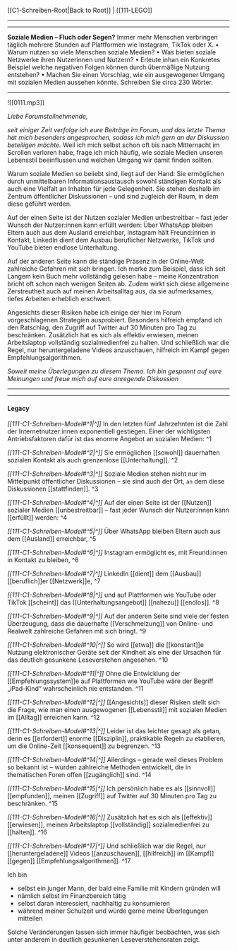  [[C1-Schreiben-Root|Back to Root]] | [[111-LEGO]]

---
---

**Soziale Medien – Fluch oder Segen?**
Immer mehr Menschen verbringen täglich mehrere Stunden auf Plattformen wie Instagram, TikTok oder X.
• Warum nutzen so viele Menschen soziale Medien?
• Was bieten soziale Netzwerke ihren Nutzerinnen und Nutzern?
• Erleute inhan ein Konkretes Beispiel welche negativen Folgen können durch übermäßige Nutzung entstehen?
• Machen Sie einen Vorschlag, wie ein ausgewogener Umgang mit sozialen Medien aussehen könnte.
Schreiben Sie circa 230 Wörter.

---

![[0111.mp3]]

_Liebe Forumsteilnehmende,_

_seit einiger Zeit verfolge ich eure Beiträge im Forum, und das letzte Thema hat mich besonders angesprochen, sodass ich mich gern an der Diskussion beteiligen möchte._ Weil ich mich selbst schon oft bis nach Mitternacht im Scrollen verloren habe, frage ich mich häufig, wie soziale Medien unseren Lebensstil beeinflussen und welchen Umgang wir damit finden sollten.

Warum soziale Medien so beliebt sind, liegt auf der Hand: Sie ermöglichen durch unmittelbaren Informationsaustausch sowohl ständigen Kontakt als auch eine Vielfalt an Inhalten für jede Gelegenheit. Sie stehen deshalb im Zentrum öffentlicher Diskussionen – und sind zugleich der Raum, in dem diese geführt werden.

Auf der einen Seite ist der Nutzen sozialer Medien unbestreitbar – fast jeder Wunsch der Nutzer:innen kann erfüllt werden: Über WhatsApp bleiben Eltern auch aus dem Ausland erreichbar, Instagram hält Freund:innen in Kontakt, LinkedIn dient dem Ausbau beruflicher Netzwerke, TikTok und YouTube bieten endlose Unterhaltung.

Auf der anderen Seite kann die ständige Präsenz in der Online-Welt zahlreiche Gefahren mit sich bringen. Ich merke zum Beispiel, dass ich seit Langem kein Buch mehr vollständig gelesen habe – meine Konzentration bricht oft schon nach wenigen Seiten ab. Zudem wirkt sich diese allgemeine Zerstreutheit auch auf meinen Arbeitsalltag aus, da sie aufmerksames, tiefes Arbeiten erheblich erschwert.

Angesichts dieser Risiken habe ich einige der hier im Forum vorgeschlagenen Strategien ausprobiert. Besonders hilfreich empfand ich den Ratschlag, den Zugriff auf Twitter auf 30 Minuten pro Tag zu beschränken. Zusätzlich hat es sich als effektiv erwiesen, meinen Arbeitslaptop vollständig sozialmedienfrei zu halten. Und schließlich war die Regel, nur heruntergeladene Videos anzuschauen, hilfreich im Kampf gegen Empfehlungsalgorithmen.

_Soweit meine Überlegungen zu diesem Thema. Ich bin gespannt auf eure Meinungen und freue mich auf eure anregende Diskussion_

---
---

#### Legacy

_[[111-C1-Schreiben-Model#^1|^]]_ In den letzten fünf Jahrzehnten ist die Zahl der Internetnutzer:innen exponentiell gestiegen. Einer der wichtigsten Antriebsfaktoren dafür ist das enorme Angebot an sozialen Medien: ^1

_[[111-C1-Schreiben-Model#^2|^]]_ Sie ermöglichen [[sowohl]] dauerhaften sozialen Kontakt als auch grenzenlose [[Unterhaltung]]. ^2

_[[111-C1-Schreiben-Model#^3|^]]_ Soziale Medien stehen nicht nur im Mittelpunkt öffentlicher Diskussionen – sie sind auch der Ort, `an` dem diese Diskussionen [[stattfinden]]. ^3

_[[111-C1-Schreiben-Model#^4|^]]_ Auf der einen Seite ist der [[Nutzen]] sozialer Medien [[unbestreitbar]] – fast jeder Wunsch der Nutzer:innen kann [[erfüllt]] werden: ^4

_[[111-C1-Schreiben-Model#^5|^]]_ Über WhatsApp bleiben Eltern auch aus dem [[Ausland]] erreichbar, ^5

_[[111-C1-Schreiben-Model#^6|^]]_ Instagram ermöglicht es, mit Freund:innen in Kontakt zu bleiben, ^6

_[[111-C1-Schreiben-Model#^7|^]]_ LinkedIn [[dient]] dem [[Ausbau]] [[beruflich]]er [[Netzwerk]]e, ^7

_[[111-C1-Schreiben-Model#^8|^]]_ und auf Plattformen wie YouTube oder TikTok [[scheint]] das [[Unterhaltungsangebot]] [[nahezu]] [[endlos]]. ^8

_[[111-C1-Schreiben-Model#^9|^]]_ Auf der anderen Seite sind viele der festen Überzeugung, dass die dauerhafte [[Verschmelzung]] von Online- und Realwelt zahlreiche Gefahren mit sich bringt. ^9

_[[111-C1-Schreiben-Model#^10|^]]_ So wird [[etwa]] die [[konstant]]e Nutzung elektronischer Geräte seit der Kindheit als eine der Ursachen für das deutlich gesunkene Leseverstehen angesehen. ^10

_[[111-C1-Schreiben-Model#^11|^]]_ Ohne die Entwicklung der [[Empfehlungssystem]]e auf Plattformen wie YouTube wäre der Begriff „iPad-Kind“ wahrscheinlich nie entstanden. ^11

_[[111-C1-Schreiben-Model#^12|^]]_ [[Angesichts]] dieser Risiken stellt sich die Frage, wie man einen ausgewogenen [[Lebensstil]] mit sozialen Medien im [[Alltag]] erreichen kann. ^12

_[[111-C1-Schreiben-Model#^13|^]]_ Leider ist das leichter gesagt als getan, denn es [[erfordert]] enorme [[Disziplin]], praktikable Regeln zu etablieren, um die Online-Zeit [[konsequent]] zu begrenzen. ^13

_[[111-C1-Schreiben-Model#^14|^]]_ Allerdings – gerade weil dieses Problem so bekannt ist – wurden zahlreiche Methoden entwickelt, die in thematischen Foren offen [[zugänglich]] sind. ^14

_[[111-C1-Schreiben-Model#^15|^]]_ Ich persönlich habe es als [[sinnvoll]] [[empfunden]], meinen [[Zugriff]] auf Twitter auf 30 Minuten pro Tag zu beschränken. ^15

_[[111-C1-Schreiben-Model#^16|^]]_ Zusätzlich hat es sich als [[effektiv]] [[erwiesen]], meinen Arbeitslaptop [[vollständig]] sozialmedienfrei zu [[halten]]. ^16

_[[111-C1-Schreiben-Model#^17|^]]_ Und schließlich war die Regel, nur [[heruntergeladene]] Videos [[anzuschauen]], [[hilfreich]] im [[Kampf]] [[gegen]] [[Empfehlungsalgorithmen]]. ^17

Ich bin

- selbst ein junger Mann, der bald eine Familie mit Kindern gründen will
- nämlich selbst im Finanzbereich tätig
- selbst daran interessiert, nachhaltig zu konsumieren
- während meiner Schulzeit
  und würde gerne meine Überlegungen mitteilen

Solche Veränderungen lassen sich immer häufiger beobachten, was sich unter anderem in deutlich gesunkenen Leseverstehensraten zeigt.
